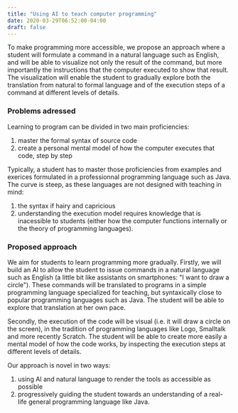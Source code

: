 ```yaml
---
title: "Using AI to teach computer programming"
date: 2020-03-29T06:52:00-04:00
draft: false
---
```


To make programming more accessible, we propose an approach where a student
will formulate a command in a natural language such as English, and will be
able to visualize not only the result of the command, but more importantly the
instructions that the computer executed to show that result.  The visualization
will enable the student to gradually explore both the translation from natural
to formal language and of the execution steps of a command at different levels
of details.

### Problems adressed

Learning to program can be divided in two main proficiencies:

1. master the formal syntax of source code
1. create a personal mental model of how the computer executes that code, step by step

Typically, a student has to master those proficiencies from examples and
exerices formulated in a professionnal programming language such as Java.
The curve is steep, as these languages are not designed with teaching in mind:

1. the syntax if hairy and capricious
1. understanding the execution model requires knowledge that is inacessible to
   students (either how the computer functions internally or the theory of
   programming languages).

### Proposed approach

We aim for students to learn programming more gradually.  Firstly, we will
build an AI to allow the student to issue commands in a natural language such
as English (a little bit like assistants on smartphones: "I want to draw a
circle").  These commands will be translated to programs in a simple
programming language specialized for teaching, but syntaxically close to
popular programming languages such as Java.  The student will be able to
explore that translation at her own pace.

Secondly, the execution of the code will be visual (i.e. it will draw a circle
on the screen), in the tradition of programming languages like
Logo, Smalltalk and more recently Scratch. The student will be able to
create more easily a mental model of how the code works, by inspecting the execution steps
at different levels of details.

Our approach is novel in two ways:

1. using AI and natural language to render the tools as accessible as possible
1. progressively guiding the student towards an understanding of a real-life general programming language like Java.
